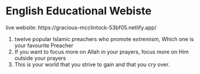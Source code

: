  <h1> English Educational Webiste </h1>
 live website: https://gracious-mcclintock-53bf05.netlify.app/ 
<ol>
 <li> 
  twelve popular Islamic preachers who promote extremism, Which one is your favourite Preacher 
 </li>
 <li>If you want to focus more on Allah in your prayers, focus more on Him outside your prayers </li>
 <li> This is your world that you strive to gain and that you cry over.
</li>
 </ol>
